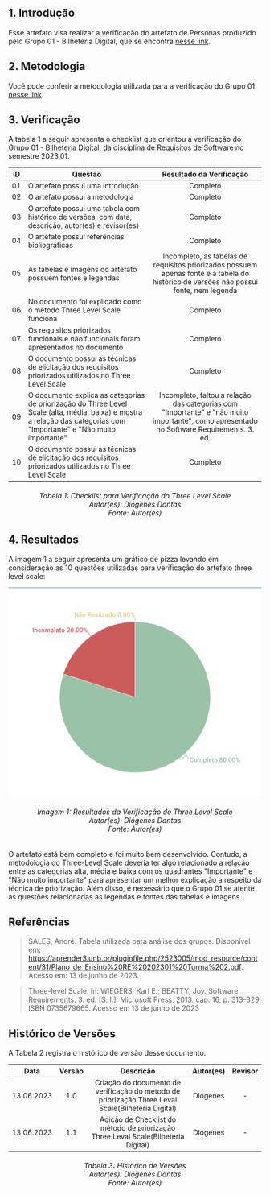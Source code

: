 ## 1. Introdução
Esse artefato visa realizar a verificação do artefato de Personas produzido pelo Grupo 01 - Bilheteria Digital, que se encontra [nesse link](https://requisitos-de-software.github.io/2023.1-BilheteriaDigital/elicitacao/priorizacao/threeLvlScale/).

## 2. Metodologia
Você pode conferir a metodologia utilizada para a verificação do Grupo 01 [nesse link](https://requisitos-de-software.github.io/2023.1-Twitch/verificacao_grupo01/planejamento/).

## 3. Verificação

A tabela 1 a seguir apresenta o checklist que orientou a verificação do Grupo 01 - Bilheteria Digital, da disciplina de Requisitos de Software no semestre 2023.01.

| ID |Questão| Resultado da Verificação |
| :---: | --- | :---: |
| 01 | O artefato possui uma introdução | Completo |
| 02 | O artefato possui a metodologia  | Completo |
| 03 | O artefato possui uma tabela com histórico de versões, com data, descrição, autor(es) e revisor(es)  | Completo |
| 04 | O artefato possui referências bibliográficas  | Completo |
| 05 | As tabelas e imagens do artefato possuem fontes e legendas | Incompleto, as tabelas de requisitos priorizados possuem apenas fonte e a tabela do histórico de versões não possui fonte, nem legenda  |
| 06 | No documento foi explicado como o método Three Level Scale funciona | Completo |
| 07 | Os requisitos priorizados funcionais e não funcionais foram apresentados no documento | Completo |
| 08 | O documento possui as técnicas de elicitação dos requisitos priorizados utilizados no Three Level Scale | Completo |
| 09 | O documento explica as categorias de priorização do Three Level Scale (alta, média, baixa) e mostra a relação das categorias com "Importante" e "Não muito importante" | Incompleto, faltou a relação das categorias com "Importante" e "não muito importante", como apresentado no Software Requirements. 3. ed.|
| 10 | O documento possui as técnicas de elicitação dos requisitos priorizados utilizados no Three Level Scale | Completo |

<h6 align = "center"> Tabela 1: Checklist para Verificação do Three Level Scale
<br> Autor(es): Diógenes Dantas
<br>Fonte: Autor(es)</h6>

## 4. Resultados
A imagem 1 a seguir apresenta um gráfico de pizza levando em consideração as 10 questões utilizadas para verificação do artefato three level scale:

![Resultados Three-Level Scale](./imagens_verifica01/threelevelscale.png)
<h6 align = "center"> Imagem 1: Resultados da Verificação do Three Level Scale
<br> Autor(es): Diógenes Dantas
<br>Fonte: Autor(es)</h6>

O artefato está bem completo e foi muito bem desenvolvido. Contudo, a metodologia do Three-Level Scale deveria ter algo relacionado a relação entre as categorias alta, média e baixa com os quadrantes "Importante" e "Não muito importante" para apresentar um melhor explicação a respeito da técnica de priorização. Além disso, é necessário que o Grupo 01 se atente as questões relacionadas as legendas e fontes das tabelas e imagens.

## Referências

>SALES, André. Tabela utilizada para análise dos grupos. Disponível em: https://aprender3.unb.br/pluginfile.php/2523005/mod_resource/content/31/Plano_de_Ensino%20RE%20202301%20Turma%202.pdf. Acesso em: 13 de junho de 2023.

>Three-level Scale. In: WIEGERS, Karl E.; BEATTY, Joy. Software Requirements. 3. ed. [S. l.]: Microsoft Press, 2013. cap. 16, p. 313-329. ISBN 0735679665. Acesso em 13 de junho de 2023



## Histórico de Versões

A Tabela 2 registra o histórico de versão desse documento.

|    Data    | Versão | Descrição                                                                      | Autor(es)  | Revisor  |
| :--------: | :----: | :----------------------------------------------------------------------------: | :--------: | :------: |
| 13.06.2023 | 1.0    | Criação do documento de verificação do método de priorização Three Leval Scale(Bilheteria Digital) |   Diógenes  |  -  |
| 13.06.2023 | 1.1   | Adicão de Checklist do método de priorização Three Leval Scale(Bilheteria Digital) |   Diógenes |  -  |



<h6 align = "center"> Tabela 3: Histórico de Versões
<br> Autor(es): Diógenes Dantas
<br>Fonte: Autor(es)</h6>